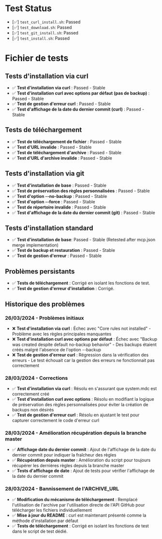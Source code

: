 # Test Status

- [✅] `test_curl_install.sh`: Passed
- [✅] `test_download.sh`: Passed
- [✅] `test_git_install.sh`: Passed
- [✅] `test_install.sh`: Passed

# Fichier de tests

## Tests d'installation via curl
- ✅ **Test d'installation via curl** : Passed - Stable
- ✅ **Test d'installation curl avec options par défaut (pas de backup)** : Passed - Stable
- ✅ **Test de gestion d'erreur curl** : Passed - Stable
- ✅ **Test d'affichage de la date du dernier commit (curl)** : Passed - Stable

## Tests de téléchargement
- ✅ **Test de téléchargement de fichier** : Passed - Stable
- ✅ **Test d'URL invalide** : Passed - Stable
- ✅ **Test de téléchargement d'archive** : Passed - Stable
- ✅ **Test d'URL d'archive invalide** : Passed - Stable

## Tests d'installation via git
- ✅ **Test d'installation de base** : Passed - Stable
- ✅ **Test de préservation des règles personnalisées** : Passed - Stable
- ✅ **Test d'option --no-backup** : Passed - Stable
- ✅ **Test d'option --force** : Passed - Stable
- ✅ **Test de répertoire invalide** : Passed - Stable
- ✅ **Test d'affichage de la date du dernier commit (git)** : Passed - Stable

## Tests d'installation standard
- ✅ **Test d'installation de base**: Passed - Stable (Retested after mcp.json merge implementation)
- ✅ **Test de backup et restauration** : Passed - Stable
- ✅ **Test de gestion d'erreur** : Passed - Stable

## Problèmes persistants
- ✅ **Tests de téléchargement** : Corrigé en isolant les fonctions de test.
- ✅ **Test de gestion d'erreur d'installation** : Corrigé.

## Historique des problèmes

### 26/03/2024 - Problèmes initiaux
- ❌ **Test d'installation via curl** : Échec avec "Core rules not installed" - Problème avec les règles principales manquantes
- ❌ **Test d'installation curl avec options par défaut** : Échec avec "Backup was created despite default no-backup behavior" - Des backups étaient créés malgré l'absence de l'option --backup
- ❌ **Test de gestion d'erreur curl** : Régression dans la vérification des erreurs - Le test échouait car la gestion des erreurs ne fonctionnait pas correctement

### 28/03/2024 - Corrections
- ✅ **Test d'installation via curl** : Résolu en s'assurant que system.mdc est correctement créé
- ✅ **Test d'installation curl avec options** : Résolu en modifiant la logique de préservation des règles personnalisées pour éviter la création de backups non désirés
- ✅ **Test de gestion d'erreur curl** : Résolu en ajustant le test pour capturer correctement le code d'erreur curl

### 28/03/2024 - Amélioration récupération depuis la branche master
- ✅ **Affichage date du dernier commit** : Ajout de l'affichage de la date du dernier commit pour indiquer la fraîcheur des règles
- ✅ **Récupération depuis master** : Amélioration du script pour toujours récupérer les dernières règles depuis la branche master
- ✅ **Tests d'affichage de date** : Ajout de tests pour vérifier l'affichage de la date du dernier commit

### 28/03/2024 - Bannissement de l'ARCHIVE_URL
- ✅ **Modification du mécanisme de téléchargement** : Remplacé l'utilisation de l'archive par l'utilisation directe de l'API GitHub pour télécharger les fichiers individuellement
- ✅ **Mise à jour du README** : curl est maintenant présenté comme la méthode d'installation par défaut
- ✅ **Tests de téléchargement** : Corrigé en isolant les fonctions de test dans le script de test dédié. 